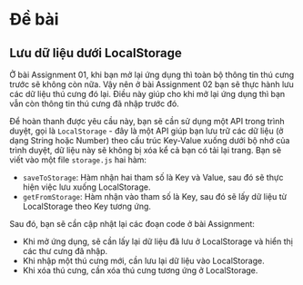 # Đề bài
## Lưu dữ liệu dưới LocalStorage

Ở bài Assignment 01, khi bạn mở lại ứng dụng thì toàn bộ thông tin thú cưng trước sẽ không còn nữa. Vậy nên ở bài Assignment 02 bạn sẽ thực hành lưu các dữ liệu thú cưng đó lại. Điều này giúp cho khi mở lại ứng dụng thì bạn vẫn còn thông tin thú cưng đã nhập trước đó.

Để hoàn thanh được yêu cầu này, bạn sẽ cần sử dụng một API trong trình duyệt, gọi là `LocalStorage` - đây là một API giúp bạn lưu trữ các dữ liệu (ở dạng String hoặc Number) theo cấu trúc Key-Value xuống dưới bộ nhớ của trình duyệt, dữ liệu này sẽ không bị xóa kể cả bạn có tải lại trang. Bạn sẽ viết vào một file `storage.js` hai hàm:

- `saveToStorage`: Hàm nhận hai tham số là Key và Value, sau đó sẽ thực hiện việc lưu xuống LocalStorage.
- `getFromStorage`: Hàm nhận vào tham số là Key, sau đó sẽ lấy dữ liệu từ LocalStorage theo Key tương ứng.

Sau đó, bạn sẽ cần cập nhật lại các đoạn code ở bài Assignment:

- Khi mở ứng dụng, sẽ cần lấy lại dữ liệu đã lưu ở LocalStorage và hiển thị các thư cưng đã nhập.
- Khi nhập một thú cưng mới, cần lưu lại dữ liệu vào LocalStorage.
- Khi xóa thú cưng, cần xóa thú cưng tương ứng ở LocalStorage.